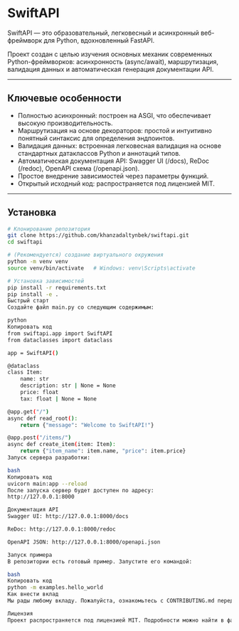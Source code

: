 # SwiftAPI

SwiftAPI — это образовательный, легковесный и асинхронный веб-фреймворк для Python, вдохновленный FastAPI.

Проект создан с целью изучения основных механик современных Python-фреймворков: асинхронность (async/await), маршрутизация, валидация данных и автоматическая генерация документации API.

---

## Ключевые особенности

- Полностью асинхронный: построен на ASGI, что обеспечивает высокую производительность.  
- Маршрутизация на основе декораторов: простой и интуитивно понятный синтаксис для определения эндпоинтов.  
- Валидация данных: встроенная легковесная валидация на основе стандартных датаклассов Python и аннотаций типов.  
- Автоматическая документация API: Swagger UI (/docs), ReDoc (/redoc), OpenAPI схема (/openapi.json).  
- Простое внедрение зависимостей через параметры функций.  
- Открытый исходный код: распространяется под лицензией MIT.  

---

## Установка

```bash
# Клонирование репозитория
git clone https://github.com/khanzadaltynbek/swiftapi.git
cd swiftapi

# (Рекомендуется) создание виртуального окружения
python -m venv venv
source venv/bin/activate   # Windows: venv\Scripts\activate

# Установка зависимостей
pip install -r requirements.txt
pip install -e .
Быстрый старт
Создайте файл main.py со следующим содержимым:

python
Копировать код
from swiftapi.app import SwiftAPI
from dataclasses import dataclass

app = SwiftAPI()

@dataclass
class Item:
    name: str
    description: str | None = None
    price: float
    tax: float | None = None

@app.get("/")
async def read_root():
    return {"message": "Welcome to SwiftAPI!"}

@app.post("/items/")
async def create_item(item: Item):
    return {"item_name": item.name, "price": item.price}
Запуск сервера разработки:

bash
Копировать код
uvicorn main:app --reload
После запуска сервер будет доступен по адресу:
http://127.0.0.1:8000

Документация API
Swagger UI: http://127.0.0.1:8000/docs

ReDoc: http://127.0.0.1:8000/redoc

OpenAPI JSON: http://127.0.0.1:8000/openapi.json

Запуск примера
В репозитории есть готовый пример. Запустите его командой:

bash
Копировать код
python -m examples.hello_world
Как внести вклад
Мы рады любому вкладу. Пожалуйста, ознакомьтесь с CONTRIBUTING.md перед отправкой Pull Request.

Лицензия
Проект распространяется под лицензией MIT. Подробности можно найти в файле LICENSE.
